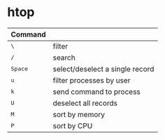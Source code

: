 # htop

Command | |
-|-
<kbd>\\</kbd> | filter
<kbd>/</kbd> | search
<kbd>Space</kbd> | select/deselect a single record
<kbd>u</kbd> | filter processes by user
<kbd>k</kbd> | send command to process
<kbd>U</kbd> | deselect all records
<kbd>M</kbd> | sort by memory
<kbd>P</kbd> | sort by CPU
